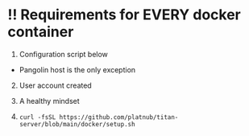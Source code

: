 # ‼️ Requirements for **EVERY** docker container
 1. Configuration script below
   - Pangolin host is the only exception
 2. User account created
 3. A healthy mindset

1. ```
   curl -fsSL https://github.com/platnub/titan-server/blob/main/docker/setup.sh
   ```
